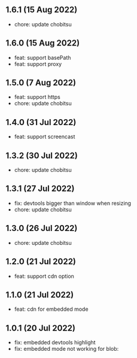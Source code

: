 ## 1.6.1 (15 Aug 2022)

* chore: update chobitsu

## 1.6.0 (15 Aug 2022)

* feat: support basePath
* feat: support proxy

## 1.5.0 (7 Aug 2022)

* feat: support https
* chore: update chobitsu

## 1.4.0 (31 Jul 2022)

* feat: support screencast

## 1.3.2 (30 Jul 2022)

* chore: update chobitsu

## 1.3.1 (27 Jul 2022)

* fix: devtools bigger than window when resizing
* chore: update chobitsu

## 1.3.0 (26 Jul 2022)

* chore: update chobitsu

## 1.2.0 (21 Jul 2022)

* feat: support cdn option

## 1.1.0 (21 Jul 2022)

* feat: cdn for embedded mode

## 1.0.1 (20 Jul 2022)

* fix: embedded devtools highlight
* fix: embedded mode not working for blob: